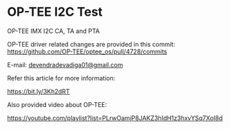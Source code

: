 # OP-TEE I2C Test 
OP-TEE IMX I2C CA, TA and PTA

OP-TEE driver related changes are provided in this commit: https://github.com/OP-TEE/optee_os/pull/4728/commits

E-mail: devendradevadiga01@gmail.com



Refer this article for more information:

https://bit.ly/3Kh2dRT

Also provided video about OP-TEE:

https://youtube.com/playlist?list=PLrwOamjP8JAKZ3hIdH1z3hxvYSq7XoI8d
